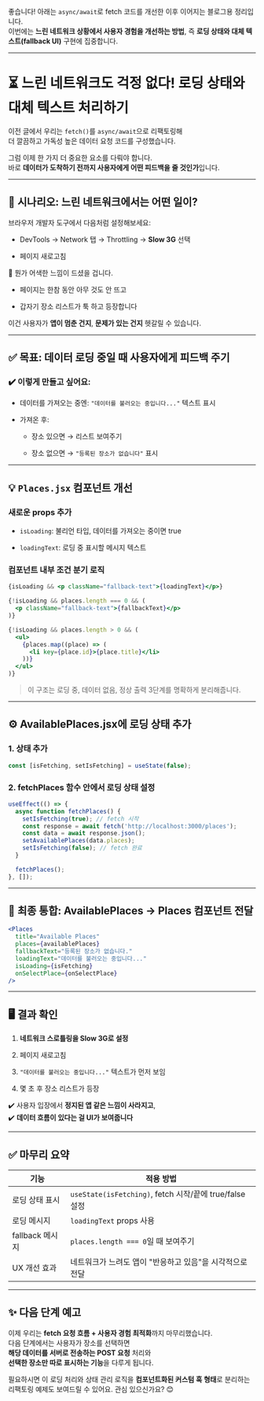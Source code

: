 좋습니다! 아래는 `async/await`로 fetch 코드를 개선한 이후 이어지는 블로그용 정리입니다.  
이번에는 **느린 네트워크 상황에서 사용자 경험을 개선하는 방법**, 즉 **로딩 상태와 대체 텍스트(fallback UI)** 구현에 집중합니다.

---

# ⏳ 느린 네트워크도 걱정 없다! 로딩 상태와 대체 텍스트 처리하기

이전 글에서 우리는 `fetch()`를 `async/await`으로 리팩토링해  
더 깔끔하고 가독성 높은 데이터 요청 코드를 구성했습니다.

그럼 이제 한 가지 더 중요한 요소를 다뤄야 합니다.  
바로 **데이터가 도착하기 전까지 사용자에게 어떤 피드백을 줄 것인가**입니다.

---

## 🧪 시나리오: 느린 네트워크에서는 어떤 일이?

브라우저 개발자 도구에서 다음처럼 설정해보세요:

- DevTools → Network 탭 → Throttling → **Slow 3G** 선택
    
- 페이지 새로고침
    

👀 뭔가 어색한 느낌이 드셨을 겁니다.

- 페이지는 한참 동안 아무 것도 안 뜨고
    
- 갑자기 장소 리스트가 툭 하고 등장합니다
    

이건 사용자가 **앱이 멈춘 건지**, **문제가 있는 건지** 헷갈릴 수 있습니다.

---

## ✅ 목표: 데이터 로딩 중일 때 사용자에게 피드백 주기

### ✔️ 이렇게 만들고 싶어요:

- 데이터를 가져오는 중엔: `"데이터를 불러오는 중입니다..."` 텍스트 표시
    
- 가져온 후:
    
    - 장소 있으면 → 리스트 보여주기
        
    - 장소 없으면 → `"등록된 장소가 없습니다"` 표시
        

---

## 💡 `Places.jsx` 컴포넌트 개선

### 새로운 props 추가

- `isLoading`: 불리언 타입, 데이터를 가져오는 중이면 true
    
- `loadingText`: 로딩 중 표시할 메시지 텍스트
    

### 컴포넌트 내부 조건 분기 로직

```jsx
{isLoading && <p className="fallback-text">{loadingText}</p>}

{!isLoading && places.length === 0 && (
  <p className="fallback-text">{fallbackText}</p>
)}

{!isLoading && places.length > 0 && (
  <ul>
    {places.map((place) => (
      <li key={place.id}>{place.title}</li>
    ))}
  </ul>
)}
```

> 이 구조는 로딩 중, 데이터 없음, 정상 출력 3단계를 명확하게 분리해줍니다.

---

## ⚙️ AvailablePlaces.jsx에 로딩 상태 추가

### 1. 상태 추가

```js
const [isFetching, setIsFetching] = useState(false);
```

### 2. fetchPlaces 함수 안에서 로딩 상태 설정

```js
useEffect(() => {
  async function fetchPlaces() {
    setIsFetching(true); // fetch 시작
    const response = await fetch('http://localhost:3000/places');
    const data = await response.json();
    setAvailablePlaces(data.places);
    setIsFetching(false); // fetch 완료
  }

  fetchPlaces();
}, []);
```

---

## 🧩 최종 통합: AvailablePlaces → Places 컴포넌트 전달

```jsx
<Places
  title="Available Places"
  places={availablePlaces}
  fallbackText="등록된 장소가 없습니다."
  loadingText="데이터를 불러오는 중입니다..."
  isLoading={isFetching}
  onSelectPlace={onSelectPlace}
/>
```

---

## 🖥️ 결과 확인

1. **네트워크 스로틀링을 Slow 3G로 설정**
    
2. 페이지 새로고침
    
3. `"데이터를 불러오는 중입니다..."` 텍스트가 먼저 보임
    
4. 몇 초 후 장소 리스트가 등장
    

✔️ 사용자 입장에서 **정지된 앱 같은 느낌이 사라지고**,  
✔️ **데이터 흐름이 있다는 걸 UI가 보여줍니다**

---

## ✅ 마무리 요약

|기능|적용 방법|
|---|---|
|로딩 상태 표시|`useState(isFetching)`, fetch 시작/끝에 true/false 설정|
|로딩 메시지|`loadingText` props 사용|
|fallback 메시지|`places.length === 0`일 때 보여주기|
|UX 개선 효과|네트워크가 느려도 앱이 "반응하고 있음"을 시각적으로 전달|

---

## ✨ 다음 단계 예고

이제 우리는 **fetch 요청 흐름 + 사용자 경험 최적화**까지 마무리했습니다.  
다음 단계에서는 사용자가 장소를 선택하면  
**해당 데이터를 서버로 전송하는 POST 요청** 처리와  
**선택한 장소만 따로 표시하는 기능**을 다루게 됩니다.

필요하시면 이 로딩 처리와 상태 관리 로직을 **컴포넌트화된 커스텀 훅 형태**로 분리하는 리팩토링 예제도 보여드릴 수 있어요. 관심 있으신가요? 😊